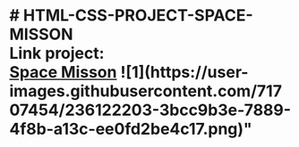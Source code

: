 <h1># HTML-CSS-PROJECT-SPACE-MISSON <br>
Link project: <br>
<a href="https://bangnguyendong.github.io/HTML-CSS-PROJECT-SPACE-MISSON/#index.html">Space Misson</a>
![1](https://user-images.githubusercontent.com/71707454/236122203-3bcc9b3e-7889-4f8b-a13c-ee0fd2be4c17.png)"
</h1>
